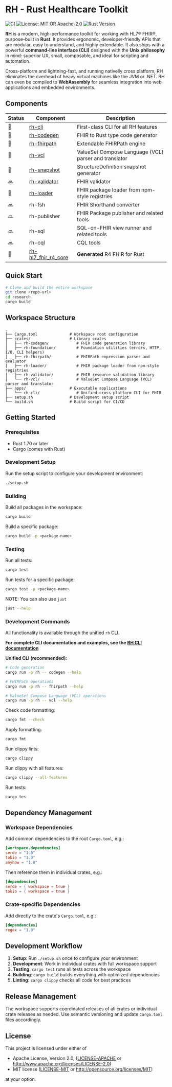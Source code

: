 # RH - Rust Healthcare Toolkit

[![CI](https://github.com/reason-healthcare/rh/workflows/CI/badge.svg)](https://github.com/reason-healthcare/rh/actions)
[![License: MIT OR Apache-2.0](https://img.shields.io/badge/license-MIT%20OR%20Apache--2.0-blue.svg)](LICENSE-MIT)
[![Rust Version](https://img.shields.io/badge/rust-1.70%2B-orange.svg)](https://www.rust-lang.org)


**RH** is a modern, high-performance toolkit for working with HL7® FHIR®, purpose-built in **Rust**. It provides ergonomic, developer-friendly APIs that are modular, easy to understand, and highly extendable. It also ships with a powerful **command-line interface (CLI)** designed with the **Unix philosophy** in mind: superior UX, small, composable, and ideal for scripting and automation.

Cross-platform and lightning-fast, and running nativelly cross platform, RH eliminates the overhead of heavy virtual machines like the JVM or .NET. RH can even be compiled to **WebAssembly** for seamless integration into web applications and embedded environments.

## Components

| Status | Component | Description |
|--------|-----------|-------------|
| 🚀 | [rh-cli](apps/rh-cli/README.md) | First-class CLI for all RH features |
| 🚀 | [rh-codegen](crates/rh-codegen/README.md)  | FHIR to Rust type code generator |
| 🚀 | [rh-fhirpath](crates/rh-fhirpath/README.md) | Extendable FHIRPath engine |
| 🚀 | [rh-vcl](crates/rh-vcl/README.md) | ValueSet Compose Language (VCL) parser and translator |
| 🚀 | [rh-snapshot](crates/rh-snapshot/README.md)  | StructureDefinition snapshot generator |
| 🔜 | [rh-validator](crates/rh-validator/README.md)  | FHIR validator |
| 🚀 | [rh-loader](crates/rh-loader/README.md)  | FHIR package loader from npm-style registries |
| 🔜 | rh-fsh  | FHIR Shorthand converter |
| 🔜 | rh-publisher  | FHIR Package publisher and related tools |
| 🔜 | rh-sql  | SQL-on-FHIR view runner and related tools |
| 🔜 | rh-cql  | CQL tools |
| 🚀 | [rh-hl7_fhir_r4_core](crates/rh-hl7_fhir_r4_core/README.md)  | **Generated** R4 FHIR for Rust |

## Quick Start

```bash
# Clone and build the entire workspace
git clone <repo-url>
cd research
cargo build
```


## Workspace Structure

```
.
├── Cargo.toml              # Workspace root configuration
├── crates/                 # Library crates
│   ├── rh-codegen/            # FHIR code generation library
│   ├── rh-foundation/         # Foundation utilities (errors, HTTP, I/O, CLI helpers)
│   ├── rh-fhirpath/           # FHIRPath expression parser and evaluator
│   ├── rh-loader/             # FHIR package loader from npm-style registries
│   ├── rh-validator/          # FHIR resource validation library
│   └── rh-vcl/                # ValueSet Compose Language (VCL) parser and translator
├── apps/                   # Executable applications
│   └── rh-cli/                # Unified cross-platform CLI for FHIR
├── setup.sh                # Development setup script
└── build.sh                # Build script for CI/CD
```

## Getting Started

### Prerequisites

- Rust 1.70 or later
- Cargo (comes with Rust)

### Development Setup

Run the setup script to configure your development environment:

```bash
./setup.sh
```

### Building

Build all packages in the workspace:

```bash
cargo build
```

Build a specific package:

```bash
cargo build -p <package-name>
```

### Testing

Run all tests:

```bash
cargo test
```

Run tests for a specific package:

```bash
cargo test -p <package-name>
```

NOTE: You can also use `just`
```bash
just --help
```

### Development Commands

All functionality is available through the unified `rh` CLI.

**For complete CLI documentation and examples, see the [RH CLI documentation](apps/rh-cli/README.md)**

**Unified CLI (recommended):**
```bash
# Code generation
cargo run -p rh -- codegen --help

# FHIRPath operations
cargo run -p rh -- fhirpath --help

# ValueSet Compose Language (VCL) operations
cargo run -p rh -- vcl --help
```

Check code formatting:

```bash
cargo fmt --check
```

Apply formatting:

```bash
cargo fmt
```

Run clippy lints:

```bash
cargo clippy
```

Run clippy with all features:

```bash
cargo clippy --all-features
```

Run tests:

```bash
cargo tes
```

## Dependency Management

### Workspace Dependencies

Add common dependencies to the root `Cargo.toml`, e.g.:

```toml
[workspace.dependencies]
serde = "1.0"
tokio = "1.0"
anyhow = "1.0"
```

Then reference them in individual crates, e.g.:

```toml
[dependencies]
serde = { workspace = true }
tokio = { workspace = true }
```

### Crate-specific Dependencies

Add directly to the crate's `Cargo.toml`, e.g.:

```toml
[dependencies]
regex = "1.0"
```

## Development Workflow

1. **Setup**: Run `./setup.sh` once to configure your environment
2. **Development**: Work in individual crates with full workspace support
3. **Testing**: `cargo test` runs all tests across the workspace
4. **Building**: `cargo build` builds everything with optimized dependencies
5. **Linting**: `cargo clippy` checks all code for best practices

## Release Management

The workspace supports coordinated releases of all crates or individual crate releases as needed. Use semantic versioning and update `Cargo.toml` files accordingly.

## License

This project is licensed under either of

- Apache License, Version 2.0, ([LICENSE-APACHE](LICENSE-APACHE) or http://www.apache.org/licenses/LICENSE-2.0)
- MIT license ([LICENSE-MIT](LICENSE-MIT) or http://opensource.org/licenses/MIT)

at your option.
